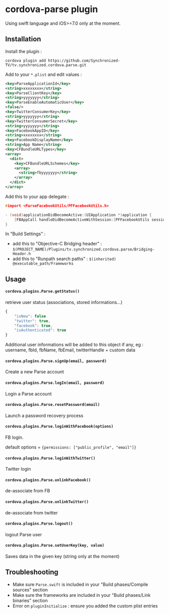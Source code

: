 # cordova-parse plugin

Using swift language and iOS>=7.0 only at the moment.


## Installation 

Install the plugin :

`cordova plugin add https://github.com/Synchronized-TV/tv.synchronized.cordova.parse.git`

Add to your `*.plist` and edit values :

```xml
<key>ParseApplicationId</key>
<string>xxxxxxxx</string>
<key>ParseClientKey</key>
<string>yyyyyyy</string>
<key>ParseEnableAutomaticUser</key>
<false/>
<key>TwitterConsumerKey</key>
<string>yyyyyyy</string>
<key>TwitterConsumerSecret</key>
<string>yyyyyyy</string>
<key>FacebookAppID</key>
<string>xxxxxxxx</string>
<key>FacebookDisplayName</key>
<string>App Name</string>
<key>CFBundleURLTypes</key>
<array>
  <dict>
    <key>CFBundleURLSchemes</key>
    <array>
      <string>fbyyyyyyy</string>
    </array>
  </dict>
</array>
```

Add this to your app delegate : 

```c
#import <ParseFacebookUtils/PFFacebookUtils.h>

- (void)applicationDidBecomeActive:(UIApplication *)application {
    [FBAppCall handleDidBecomeActiveWithSession:[PFFacebookUtils session]];
}
```

In "Build Settings" :

 - add this to "Objective-C Bridging header" : `$(PROJECT_NAME)/Plugins/tv.synchronized.cordova.parse/Bridging-Header.h`
 - add this to "Runpath search paths" : `$(inherited) @executable_path/Frameworks`

## Usage

#### `cordova.plugins.Parse.getStatus()`

retrieve user status (associations, stored informations...)

```js
{
    "isNew": false
    "twitter": true,
    "facebook": true,
    "isAuthenticated": true
}
```

Additional user informations will be added to this object if any, eg : username, fbId, fbName, fbEmail, twitterHandle + custom data


#### `cordova.plugins.Parse.signUp(email, password)`

Create a new Parse account

#### `cordova.plugins.Parse.logIn(email, password)`

Login a Parse account

#### `cordova.plugins.Parse.resetPassword(email)`

Launch a password recovery process

#### `cordova.plugins.Parse.loginWithFacebook(options)`

FB login.

default options = `{permissions: ["public_profile", "email"]}`

#### `cordova.plugins.Parse.loginWithTwitter()`

Twitter login

#### `cordova.plugins.Parse.unlinkFacebook()`

de-associate from FB

#### `cordova.plugins.Parse.unlinkTwitter()`

de-associate from twitter

#### `cordova.plugins.Parse.logout()`

logout Parse user

#### `cordova.plugins.Parse.setUserKey(key, value)`

Saves data in the given key (string only at the moment)

## Troubleshooting

 - Make sure `Parse.swift` is included in your "Build phases/Compile sources" section
 - Make sure the frameworks are included in your "Build phases/Link binaries" section
 - Error on `pluginInitialize` : ensure you added the custom plist entries
